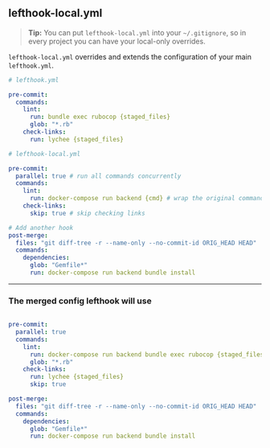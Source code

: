 ## lefthook-local.yml

> **Tip:** You can put `lefthook-local.yml` into your `~/.gitignore`, so in every project you can have your local-only overrides.

`lefthook-local.yml` overrides and extends the configuration of your main `lefthook.yml`.

```yml
# lefthook.yml

pre-commit:
  commands:
    lint:
      run: bundle exec rubocop {staged_files}
      glob: "*.rb"
    check-links:
      run: lychee {staged_files}
```

```yml
# lefthook-local.yml

pre-commit:
  parallel: true # run all commands concurrently
  commands:
    lint:
      run: docker-compose run backend {cmd} # wrap the original command with docker-compose
    check-links:
      skip: true # skip checking links

# Add another hook
post-merge:
  files: "git diff-tree -r --name-only --no-commit-id ORIG_HEAD HEAD"
  commands:
    dependencies:
      glob: "Gemfile*"
      run: docker-compose run backend bundle install
```

---

### The merged config lefthook will use

```yml

pre-commit:
  parallel: true
  commands:
    lint:
      run: docker-compose run backend bundle exec rubocop {staged_files}
      glob: "*.rb"
    check-links:
      run: lychee {staged_files}
      skip: true

post-merge:
  files: "git diff-tree -r --name-only --no-commit-id ORIG_HEAD HEAD"
  commands:
    dependencies:
      glob: "Gemfile*"
      run: docker-compose run backend bundle install
```
